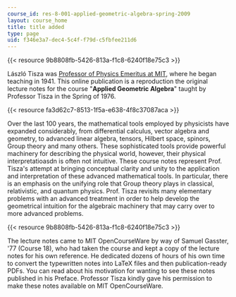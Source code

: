 ```yaml
---
course_id: res-8-001-applied-geometric-algebra-spring-2009
layout: course_home
title: title added
type: page
uid: f346e3a7-dec4-5c4f-f79d-c5fbfee211d6
---
```

{{< resource 9b8808fb-5426-813a-f1c8-6240f18e75c3 >}}

László Tisza was [Professor of Physics Emeritus at MIT](http://web.mit.edu/newsoffice/2009/obit-tisza-0416.html), where he began teaching in 1941. This online publication is a reproduction the original lecture notes for the course "**Applied Geometric Algebra**" taught by Professor Tisza in the Spring of 1976.

{{< resource fa3d62c7-8513-1f5a-e638-4f8c37087aca >}}

Over the last 100 years, the mathematical tools employed by physicists have expanded considerably, from differential calculus, vector algebra and geometry, to advanced linear algebra, tensors, Hilbert space, spinors, Group theory and many others. These sophisticated tools provide powerful machinery for describing the physical world, however, their physical interpretatioasdn is often not intuitive. These course notes represent Prof. Tisza's attempt at bringing conceptual clarity and unity to the application and interpretation of these advanced mathematical tools. In particular, there is an emphasis on the unifying role that Group theory plays in classical, relativistic, and quantum physics. Prof. Tisza revisits many elementary problems with an advanced treatment in order to help develop the geometrical intuition for the algebraic machinery that may carry over to more advanced problems.

{{< resource 9b8808fb-5426-813a-f1c8-6240f18e75c3 >}}

The lecture notes came to MIT OpenCourseWare by way of Samuel Gasster, '77 (Course 18), who had taken the course and kept a copy of the lecture notes for his own reference. He dedicated dozens of hours of his own time to convert the typewritten notes into LaTeX files and then publication-ready PDFs. You can read about his motivation for wanting to see these notes published in his Preface. Professor Tisza kindly gave his permission to make these notes available on MIT OpenCourseWare.